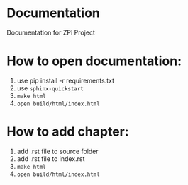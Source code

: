 # Documentation
Documentation for ZPI Project

# How to open documentation:
 1. use pip install -r requirements.txt
 2. use `sphinx-quickstart`
 3. `make html`   
 4. `open build/html/index.html`

# How to add chapter:
 1. add .rst file to source folder
 2. add .rst file to index.rst
 3. `make html`   
 4. `open build/html/index.html`
